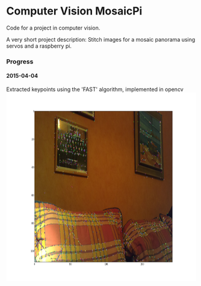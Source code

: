 # Computer Vision MosaicPi
Code for a project in computer vision.

A very short project description: Stitch images for a mosaic panorama using servos and a raspberry pi.

### Progress
#### 2015-04-04
Extracted keypoints using the 'FAST' algorithm, implemented in opencv
<img src="images/sample3.png" height="500" alt="Screenshot"/>